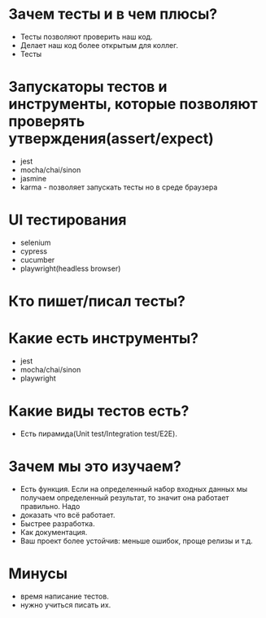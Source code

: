 # Зачем тесты и в чем плюсы?

- Тесты позволяют проверить наш код.
- Делает наш код более открытым для коллег.
- Тесты

# Запускаторы тестов и инструменты, которые позволяют проверять утверждения(assert/expect)

- jest
- mocha/chai/sinon
- jasmine
- karma - позволяет запускать тесты но в среде браузера

# UI тестирования

- selenium
- cypress
- cucumber
- playwright(headless browser)

<!-- function isAdmin(user) {
  return user.role_id === 1;
}

function checkAccessToEndpoint(user) {
  if (isAdmin) {
    return true;
  }

  if (isOwner(user)) {
    return true;
  }

  if (isHaveAccessToWrite(user)) {
    if (что-то там) {

    }

    return true;
  }
} -->
<!-- 
describe('login', () => {
  it('user should be able to log in', () => {
    // Заходим на такую-то страницу.
    cy.visit('/')

    // Получаем кнопку и жмем на неё
    // form.login-form button[type=submin].login-button - селектор
    // contains('Login') - это как вариант локатора
    cy.get('button').contains('Login').click()

    // Заполняем нужные элементы данными
    cy.get('input[type="email"]').type('test@test.com')
    cy.get('input[type="password"]').type('test123')

    // Жмём на кнопку
    cy.get('button').contains('Sign in').click()

    // Проверяем результат
    cy.contains('button', 'Logout').should('be.visible')
  })
}) -->

# Кто пишет/писал тесты?

# Какие есть инструменты?

- jest
- mocha/chai/sinon
- playwright

# Какие виды тестов есть?

- Есть пирамида(Unit test/Integration test/E2E).

# Зачем мы это изучаем?

- Есть функция. Если на определенный набор входных данных мы получаем определенный результат, то значит она работает правильно. Надо 
- доказать что всё работает.
- Быстрее разработка.
- Как документация.
- Ваш проект более устойчив: меньше ошибок, проще релизы и т.д.

# Минусы

- время написание тестов.
- нужно учиться писать их.

